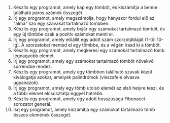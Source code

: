 1. Készíts egy programot, amely kap egy tömböt, és kiszámítja a benne található páros számok összegét. 
2. Írj egy programot, amely megszámolja, hogy hányszor fordul elő az "alma" szó egy szavakat tartalmazó tömbben.
3. Készíts egy programot, amely bejár egy számokat tartalmazó tömböt, és egy új tömbbe csak a pozitív számokat menti el.
4. Írj egy programot, amely előállít egy adott szám szorzótábláját (1-től 10-ig). A szorzatokat mentsd el egy tömbbe, és a végén írasd ki a tömböt.
5. Készíts egy programot, amely megkeresi egy számokat tartalmazó tömb legnagyobb elemét.
6. Írj egy programot, amely egy számokat tartalmazó tömböt növekvő sorrendbe rendez.
7. Készíts egy programot, amely egy tömbben található szavak közül kiválogatja azokat, amelyek palindrómok (visszafelé olvasva ugyanazok).
8. Írj egy programot, amely egy tömb utolsó elemét az első helyre teszi, és a többi elemet elcsúsztatja eggyel hátrébb. 
9. Készíts egy programot, amely egy adott hosszúságú Fibonacci-sorozatot generál.
10. Ísrj egy programot, amely kiszámítja egy számokat tartalmazó tömb összes elemének összegét.